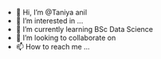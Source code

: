 - 👋 Hi, I’m @Taniya anil
- 👀 I’m interested in ...
- 🌱 I’m currently learning BSc Data Science
- 💞️ I’m looking to collaborate on 
- 📫 How to reach me ...

<!---
Taniyaanil/Taniyaanil is a ✨ special ✨ repository because its `README.md` (this file) appears on your GitHub profile.
You can click the Preview link to take a look at your changes.
--->
